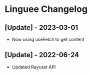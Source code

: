 # Linguee Changelog

## [Update] - 2023-03-01

- Now using useFetch to get content

## [Update] - 2022-06-24

 - Updated Raycast API